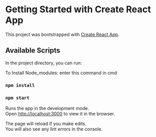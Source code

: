# Getting Started with Create React App

This project was bootstrapped with [Create React App](https://github.com/facebook/create-react-app).

## Available Scripts

In the project directory, you can run:

To Install Node_modules:
enter this command in cmd
### `npm install`

### `npm start`

Runs the app in the development mode.\
Open [http://localhost:3000](http://localhost:3000) to view it in the browser.

The page will reload if you make edits.\
You will also see any lint errors in the console.

